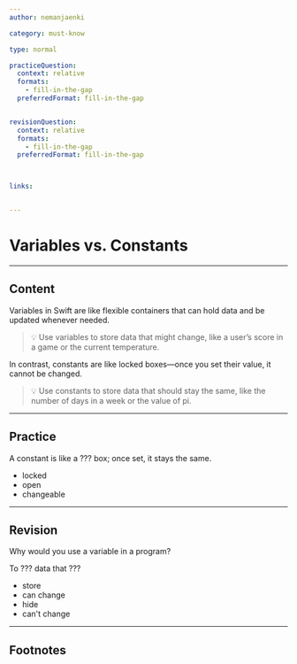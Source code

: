 ```yaml
---
author: nemanjaenki

category: must-know

type: normal

practiceQuestion:
  context: relative
  formats:
    - fill-in-the-gap
  preferredFormat: fill-in-the-gap


revisionQuestion:
  context: relative
  formats:
    - fill-in-the-gap
  preferredFormat: fill-in-the-gap



links:


---
```


# Variables vs. Constants

---
## Content

Variables in Swift are like flexible containers that can hold data and be updated whenever needed. 

> 💡 Use variables to store data that might change, like a user’s score in a game or the current temperature.

In contrast, constants are like locked boxes—once you set their value, it cannot be changed.

> 💡 Use constants to store data that should stay the same, like the number of days in a week or the value of pi.

---
## Practice

A constant is like a ??? box; once set, it stays the same.

- locked
- open
- changeable


---
## Revision

Why would you use a variable in a program?

To ??? data that ???

- store
- can change
- hide
- can't change


---
## Footnotes


